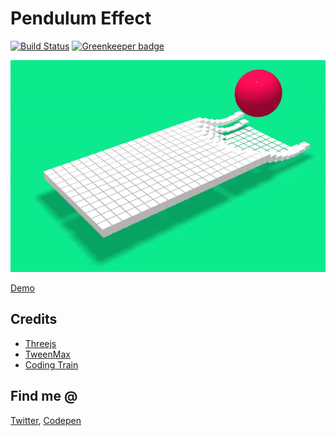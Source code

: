 # Pendulum Effect

[![Build Status](https://travis-ci.org/iondrimba/pendulum.svg?branch=master)](https://travis-ci.org/iondrimba/pendulum) [![Greenkeeper badge](https://badges.greenkeeper.io/iondrimba/pendulum.svg)](https://greenkeeper.io/)

![Image Title](https://raw.githubusercontent.com/iondrimba/images/master/pendulum.gif)

[Demo]()

## Credits

* [Threejs](https://threejs.org/)
* [TweenMax](https://greensock.com/tweenmax)
* [Coding Train](https://www.youtube.com/watch?v=9iaEqGOh5WM)


## Find me @

[Twitter](https://twitter.com/code__music), [Codepen](https://codepen.io/iondf_/)

